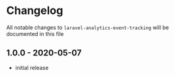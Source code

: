 # Changelog

All notable changes to `laravel-analytics-event-tracking` will be documented in this file

## 1.0.0 - 2020-05-07

- initial release
